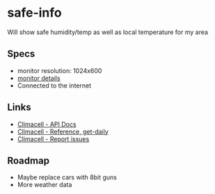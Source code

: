 # safe-info
Will show safe humidity/temp as well as local temperature for my area

## Specs
* monitor resolution: 1024x600
* [monitor details](https://www.amazon.com/gp/product/B071X8H5FB/ref=ppx_yo_dt_b_search_asin_title?ie=UTF8&psc=1)
* Connected to the internet

## Links
* [Climacell - API Docs](https://api.climacell.co/v3/api-docs/#/)
* [Climacell - Reference, get-daily](https://developer.climacell.co/v3/reference#get-daily)
* [Climacell - Report issues](https://faq.developer.climacell.co/en/articles/3878399-how-should-i-go-about-reporting-a-possible-data-discrepancy-or-system-faults)
## Roadmap
* Maybe replace cars with 8bit guns
* More weather data
